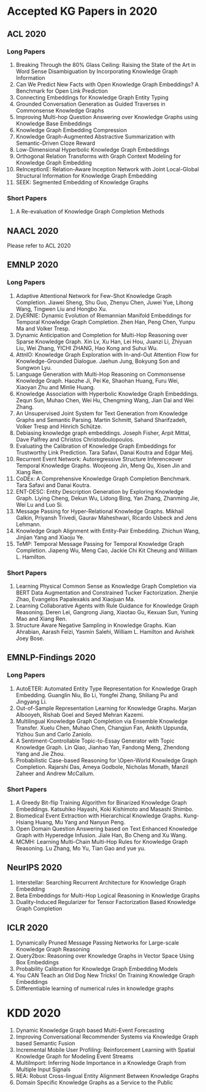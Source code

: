 # Accepted KG Papers in 2020

## ACL 2020
### Long Papers
1. Breaking Through the 80% Glass Ceiling: Raising the State of the Art in Word Sense Disambiguation by Incorporating Knowledge Graph Information
1. Can We Predict New Facts with Open Knowledge Graph Embeddings? A Benchmark for Open Link Prediction 
1. Connecting Embeddings for Knowledge Graph Entity Typing
1. Grounded Conversation Generation as Guided Traverses in Commonsense Knowledge Graphs
1. Improving Multi-hop Question Answering over Knowledge Graphs using Knowledge Base Embeddings
1. Knowledge Graph Embedding Compression
1. Knowledge Graph-Augmented Abstractive Summarization with Semantic-Driven Cloze Reward
1. Low-Dimensional Hyperbolic Knowledge Graph Embeddings
1. Orthogonal Relation Transforms with Graph Context Modeling for Knowledge Graph Embedding
1. ReInceptionE: Relation-Aware Inception Network with Joint Local-Global Structural Information for Knowledge Graph Embedding
1. SEEK: Segmented Embedding of Knowledge Graphs
### Short Papers
1. A Re-evaluation of Knowledge Graph Completion Methods

## NAACL 2020
Please refer to ACL 2020

## EMNLP 2020
### Long Papers
1. Adaptive Attentional Network for Few-Shot Knowledge Graph Completion. Jiawei Sheng, Shu Guo, Zhenyu Chen, Juwei Yue, Lihong Wang, Tingwen Liu and Hongbo Xu.
1. DyERNIE: Dynamic Evolution of Riemannian Manifold Embeddings for Temporal Knowledge Graph Completion. Zhen Han, Peng Chen, Yunpu Ma and Volker Tresp.
1. Dynamic Anticipation and Completion for Multi-Hop Reasoning over Sparse Knowledge Graph. Xin Lv, Xu Han, Lei Hou, Juanzi Li, Zhiyuan Liu, Wei Zhang, YICHI ZHANG, Hao Kong and Suhui Wu.
1. AttnIO: Knowledge Graph Exploration with In-and-Out Attention Flow for Knowledge-Grounded Dialogue. Jaehun Jung, Bokyung Son and Sungwon Lyu.
1. Language Generation with Multi-Hop Reasoning on Commonsense Knowledge Graph. Haozhe Ji, Pei Ke, Shaohan Huang, Furu Wei, Xiaoyan Zhu and Minlie Huang.
1. Knowledge Association with Hyperbolic Knowledge Graph Embeddings. Zequn Sun, Muhao Chen, Wei Hu, Chengming Wang, Jian Dai and Wei Zhang.
1. An Unsupervised Joint System for Text Generation from Knowledge Graphs and Semantic Parsing. Martin Schmitt, Sahand Sharifzadeh, Volker Tresp and Hinrich Schütze.
1. Debiasing knowledge graph embeddings. Joseph Fisher, Arpit Mittal, Dave Palfrey and Christos Christodoulopoulos.
1. Evaluating the Calibration of Knowledge Graph Embeddings for Trustworthy Link Prediction. Tara Safavi, Danai Koutra and Edgar Meij.
1. Recurrent Event Network: Autoregressive Structure Inferenceover Temporal Knowledge Graphs. Woojeong Jin, Meng Qu, Xisen Jin and Xiang Ren.
1. CoDEx: A Comprehensive Knowledge Graph Completion Benchmark. Tara Safavi and Danai Koutra.
1. ENT-DESC: Entity Description Generation by Exploring Knowledge Graph. Liying Cheng, Dekun Wu, Lidong Bing, Yan Zhang, Zhanming Jie, Wei Lu and Luo Si.
1. Message Passing for Hyper-Relational Knowledge Graphs. Mikhail Galkin, Priyansh Trivedi, Gaurav Maheshwari, Ricardo Usbeck and Jens Lehmann.
1. Knowledge Graph Alignment with Entity-Pair Embedding. Zhichun Wang, Jinjian Yang and Xiaoju Ye.
1. TeMP: Temporal Message Passing for Temporal Knowledge Graph Completion. Jiapeng Wu, Meng Cao, Jackie Chi Kit Cheung and William L. Hamilton.

### Short Papers
1. Learning Physical Common Sense as Knowledge Graph Completion via BERT Data Augmentation and Constrained Tucker Factorization. Zhenjie Zhao, Evangelos Papalexakis and Xiaojuan Ma.
1. Learning Collaborative Agents with Rule Guidance for Knowledge Graph Reasoning. Deren Lei, Gangrong Jiang, Xiaotao Gu, Kexuan Sun, Yuning Mao and Xiang Ren.
1. Structure Aware Negative Sampling in Knowledge Graphs. Kian Ahrabian, Aarash Feizi, Yasmin Salehi, William L. Hamilton and Avishek Joey Bose.


## EMNLP-Findings 2020 
### Long Papers
1. AutoETER: Automated Entity Type Representation for Knowledge Graph Embedding. Guanglin Niu, Bo Li, Yongfei Zhang, Shiliang Pu and Jingyang Li.
1. Out-of-Sample Representation Learning for Knowledge Graphs. Marjan Albooyeh, Rishab Goel and Seyed Mehran Kazemi.
1. Multilingual Knowledge Graph Completion via Ensemble Knowledge Transfer. Xuelu Chen, Muhao Chen, Changjun Fan, Ankith Uppunda, Yizhou Sun and Carlo Zaniolo.
1. A Sentiment-Controllable Topic-to-Essay Generator with Topic Knowledge Graph. Lin Qiao, Jianhao Yan, Fandong Meng, Zhendong Yang and Jie Zhou.
1. Probabilistic Case-based Reasoning for \\Open-World Knowledge Graph Completion. Rajarshi Das, Ameya Godbole, Nicholas Monath, Manzil Zaheer and Andrew McCallum.

### Short Papers
1. A Greedy Bit-flip Training Algorithm for Binarized Knowledge Graph Embeddings. Katsuhiko Hayashi, Koki Kishimoto and Masashi Shimbo.
1. Biomedical Event Extraction with Hierarchical Knowledge Graphs. Kung-Hsiang Huang, Mu Yang and Nanyun Peng.
1. Open Domain Question Answering based on Text Enhanced Knowledge Graph with Hyperedge Infusion. Jiale Han, Bo Cheng and Xu Wang.
1. MCMH: Learning Multi-Chain Multi-Hop Rules for Knowledge Graph Reasoning. Lu Zhang, Mo Yu, Tian Gao and yue yu.

## NeurIPS 2020
1. Interstellar: Searching Recurrent Architecture for Knowledge Graph Embedding 
1. Beta Embeddings for Multi-Hop Logical Reasoning in Knowledge Graphs
1. Duality-Induced Regularizer for Tensor Factorization Based Knowledge Graph Completion

## ICLR 2020
1. Dynamically Pruned Message Passing Networks for Large-scale Knowledge Graph Reasoning
1. Query2box: Reasoning over Knowledge Graphs in Vector Space Using Box Embeddings
1. Probability Calibration for Knowledge Graph Embedding Models
1. You CAN Teach an Old Dog New Tricks! On Training Knowledge Graph Embeddings 
1. Differentiable learning of numerical rules in knowledge graphs 

# KDD 2020
1. Dynamic Knowledge Graph based Multi-Event Forecasting
1. Improving Conversational Recommender Systems via Knowledge Graph based Semantic Fusion
1. Incremental Mobile User Profiling: Reinforcement Learning with Spatial Knowledge Graph for Modeling Event Streams
1. MultiImport: Inferring Node Importance in a Knowledge Graph from Multiple Input Signals
1. REA: Robust Cross-lingual Entity Alignment Between Knowledge Graphs
1. Domain Specific Knowledge Graphs as a Service to the Public


